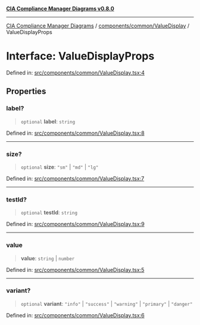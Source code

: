 [**CIA Compliance Manager Diagrams v0.8.0**](../../../../README.md)

***

[CIA Compliance Manager Diagrams](../../../../modules.md) / [components/common/ValueDisplay](../README.md) / ValueDisplayProps

# Interface: ValueDisplayProps

Defined in: [src/components/common/ValueDisplay.tsx:4](https://github.com/Hack23/cia-compliance-manager/blob/9d71808d079d754f4b85858b6e4ea1bff990b076/src/components/common/ValueDisplay.tsx#L4)

## Properties

### label?

> `optional` **label**: `string`

Defined in: [src/components/common/ValueDisplay.tsx:8](https://github.com/Hack23/cia-compliance-manager/blob/9d71808d079d754f4b85858b6e4ea1bff990b076/src/components/common/ValueDisplay.tsx#L8)

***

### size?

> `optional` **size**: `"sm"` \| `"md"` \| `"lg"`

Defined in: [src/components/common/ValueDisplay.tsx:7](https://github.com/Hack23/cia-compliance-manager/blob/9d71808d079d754f4b85858b6e4ea1bff990b076/src/components/common/ValueDisplay.tsx#L7)

***

### testId?

> `optional` **testId**: `string`

Defined in: [src/components/common/ValueDisplay.tsx:9](https://github.com/Hack23/cia-compliance-manager/blob/9d71808d079d754f4b85858b6e4ea1bff990b076/src/components/common/ValueDisplay.tsx#L9)

***

### value

> **value**: `string` \| `number`

Defined in: [src/components/common/ValueDisplay.tsx:5](https://github.com/Hack23/cia-compliance-manager/blob/9d71808d079d754f4b85858b6e4ea1bff990b076/src/components/common/ValueDisplay.tsx#L5)

***

### variant?

> `optional` **variant**: `"info"` \| `"success"` \| `"warning"` \| `"primary"` \| `"danger"`

Defined in: [src/components/common/ValueDisplay.tsx:6](https://github.com/Hack23/cia-compliance-manager/blob/9d71808d079d754f4b85858b6e4ea1bff990b076/src/components/common/ValueDisplay.tsx#L6)
